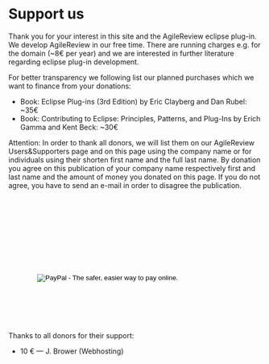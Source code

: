# Support us

Thank you for your interest in this site and the AgileReview eclipse plug-in. We develop AgileReview in our free time. There are running charges e.g. for the domain (~8€ per year) and we are interested in further literature regarding eclipse plug-in development.

For better transparency we following list our planned purchases which we want to finance from your donations:

* Book: Eclipse Plug-ins (3rd Edition) by Eric Clayberg and Dan Rubel: ~35€
* Book: Contributing to Eclipse: Principles, Patterns, and Plug-Ins by Erich Gamma and Kent Beck: ~30€

Attention: In order to thank all donors, we will list them on our AgileReview Users&Supporters page and on this page using the company name or for individuals using their shorten first name and the full last name. By donation you agree on this publication of your company name respectively first and last name and the amount of money you donated on this page.
If you do not agree, you have to send an e-mail in order to disagree the publication.

<form action="https://www.paypal.com/cgi-bin/webscr" method="post" target="_blank"><code>
    <div class="paypal-donations">
        <input type="hidden" name="cmd" value="_donations">
        <input type="hidden" name="bn" value="TipsandTricks_SP">
        <input type="hidden" name="business" value="maltebrunnlieb@web.de">
        <input type="hidden" name="return" value="http://www.agilereview.org/thanku/">
        <input type="hidden" name="item_number" value="AgileReview">
        <input type="hidden" name="rm" value="0">
        <input type="hidden" name="currency_code" value="EUR">
        <input type="hidden" name="lc" value="US">
        <input type="image" style="cursor: pointer;" src="https://www.paypal.com/en_US/i/btn/btn_donate_LG.gif" name="submit" alt="PayPal - The safer, easier way to pay online.">
        <img alt="" src="https://www.paypal.com/en_US/i/scr/pixel.gif" width="1" height="1">
    </div>

<!-- End PayPal Donations -->
</code></form>

Thanks to all donors for their support:

* 10 € — J. Brower (Webhosting)